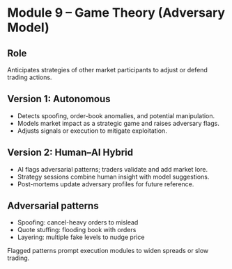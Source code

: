 # Module 9 – Game Theory (Adversary Model)

## Role
Anticipates strategies of other market participants to adjust or defend trading actions.

## Version 1: Autonomous
- Detects spoofing, order-book anomalies, and potential manipulation.
- Models market impact as a strategic game and raises adversary flags.
- Adjusts signals or execution to mitigate exploitation.

## Version 2: Human–AI Hybrid
- AI flags adversarial patterns; traders validate and add market lore.
- Strategy sessions combine human insight with model suggestions.
- Post-mortems update adversary profiles for future reference.

## Adversarial patterns
- Spoofing: cancel-heavy orders to mislead
- Quote stuffing: flooding book with orders
- Layering: multiple fake levels to nudge price

Flagged patterns prompt execution modules to widen spreads or slow trading.

